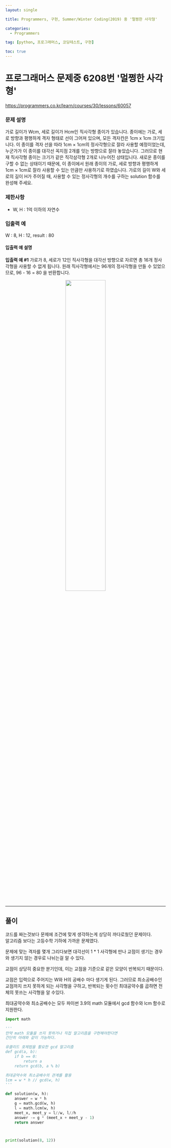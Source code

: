 ```yaml
---
layout: single

title: Programmers, 구현, Summer/Winter Coding(2019) 중 '멀쩡한 사각형'

categories:
  - Programmers

tag: [python, 프로그래머스, 코딩테스트, 구현]

toc: true
---
```



# 프로그래머스 문제중 6208번 '멀쩡한 사각형'
<a href = 'https://programmers.co.kr/learn/courses/30/lessons/62048'>https://programmers.co.kr/learn/courses/30/lessons/60057</a>

### 문제 설명

가로 길이가 Wcm, 세로 길이가 Hcm인 직사각형 종이가 있습니다. 종이에는 가로, 세로 방향과 평행하게 격자 형태로 선이 그어져 있으며, 모든 격자칸은 1cm x 1cm 크기입니다. 이 종이를 격자 선을 따라 1cm × 1cm의 정사각형으로 잘라 사용할 예정이었는데, 누군가가 이 종이를 대각선 꼭지점 2개를 잇는 방향으로 잘라 놓았습니다. 그러므로 현재 직사각형 종이는 크기가 같은 직각삼각형 2개로 나누어진 상태입니다. 새로운 종이를 구할 수 없는 상태이기 때문에, 이 종이에서 원래 종이의 가로, 세로 방향과 평행하게 1cm × 1cm로 잘라 사용할 수 있는 만큼만 사용하기로 하였습니다.
가로의 길이 W와 세로의 길이 H가 주어질 때, 사용할 수 있는 정사각형의 개수를 구하는 solution 함수를 완성해 주세요.

### 제한사항

+ W, H : 1억 이하의 자연수

### 입출력 예

W : 8, H : 12, result : 80

#### 입출력 예 설명

  
     
**입출력 예 #1**
가로가 8, 세로가 12인 직사각형을 대각선 방향으로 자르면 총 16개 정사각형을 사용할 수 없게 됩니다. 원래 직사각형에서는 96개의 정사각형을 만들 수 있었으므로, 96 - 16 = 80 을 반환합니다.

<center>
  <img src = 'https://grepp-programmers.s3.amazonaws.com/files/production/ee895b2cd9/567420db-20f4-4064-afc3-af54c4a46016.png' width = '50%'>
</center>

---

## 풀이

코드를 짜는것보다 문제에 조건에 맞게 생각하는게 상당히 까다로웠던 문제이다.  
알고리즘 보다는 고등수학 기하에 가까운 문제였다.

문제에 맞는 격자를 몇개 그리다보면 대각선이 1 * 1 사각형에 만나 교점이 생기는 경우와 생기지 않는 경우로 나뉘는걸 알 수 있다.  

교점이 상당히 중요한 분기인데, 이는 교점을 기준으로 같은 모양이 반복되기 때문이다.   

교점은 입력으로 주어지는 W와 H의 공배수 마다 생기게 된다. 그러므로  최소공배수인 교점까지 쓰지 못하게 되는 사각형을 구하고, 반복되는 횟수인 최대공약수를 곱하면 전체의 못쓰는 사각형을 알 수있다.

최대공약수와 최소공배수는 모두 파이썬 3.9의 math 모듈에서 gcd 함수와 lcm 함수로 지원한다.


```python
import math

'''
만약 math 모듈을 쓰지 못하거나 직접 알고리즘을 구현해야한다면 
간단히 아래와 같이 가능하다.

유클리드 호제법을 활요한 gcd 알고리즘
def gcd(a, b):
    if b == 0:
        return a
    return gcd(b, a % b)

최대공약수와 최소공배수의 관계를 활용
lcm = w * h // gcd(w, h)
'''

def solution(w, h):
    answer = w * h
    g = math.gcd(w, h)
    l = math.lcm(w, h)
    meet_x, meet_y = l//w, l//h
    answer -= g * (meet_x + meet_y - 1)
    return answer



print(solution(8, 12))
```
